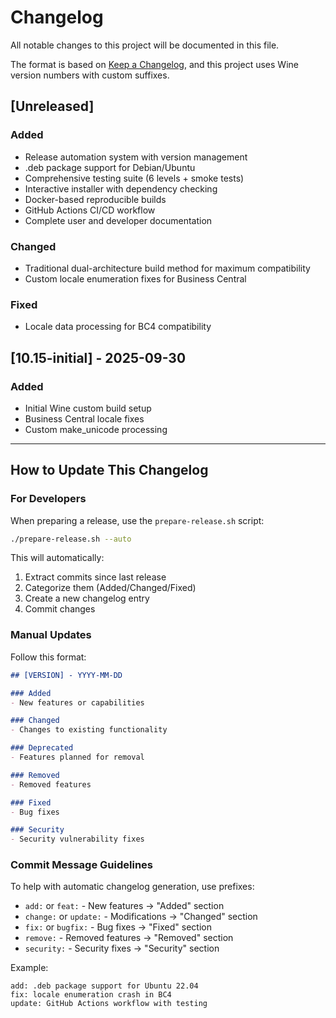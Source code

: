 # Changelog

All notable changes to this project will be documented in this file.

The format is based on [Keep a Changelog](https://keepachangelog.com/en/1.0.0/),
and this project uses Wine version numbers with custom suffixes.

## [Unreleased]

### Added
- Release automation system with version management
- .deb package support for Debian/Ubuntu
- Comprehensive testing suite (6 levels + smoke tests)
- Interactive installer with dependency checking
- Docker-based reproducible builds
- GitHub Actions CI/CD workflow
- Complete user and developer documentation

### Changed
- Traditional dual-architecture build method for maximum compatibility
- Custom locale enumeration fixes for Business Central

### Fixed
- Locale data processing for BC4 compatibility

## [10.15-initial] - 2025-09-30

### Added
- Initial Wine custom build setup
- Business Central locale fixes
- Custom make_unicode processing

---

## How to Update This Changelog

### For Developers

When preparing a release, use the `prepare-release.sh` script:

```bash
./prepare-release.sh --auto
```

This will automatically:
1. Extract commits since last release
2. Categorize them (Added/Changed/Fixed)
3. Create a new changelog entry
4. Commit changes

### Manual Updates

Follow this format:

```markdown
## [VERSION] - YYYY-MM-DD

### Added
- New features or capabilities

### Changed
- Changes to existing functionality

### Deprecated
- Features planned for removal

### Removed
- Removed features

### Fixed
- Bug fixes

### Security
- Security vulnerability fixes
```

### Commit Message Guidelines

To help with automatic changelog generation, use prefixes:

- `add:` or `feat:` - New features → "Added" section
- `change:` or `update:` - Modifications → "Changed" section
- `fix:` or `bugfix:` - Bug fixes → "Fixed" section
- `remove:` - Removed features → "Removed" section
- `security:` - Security fixes → "Security" section

Example:
```
add: .deb package support for Ubuntu 22.04
fix: locale enumeration crash in BC4
update: GitHub Actions workflow with testing
```

